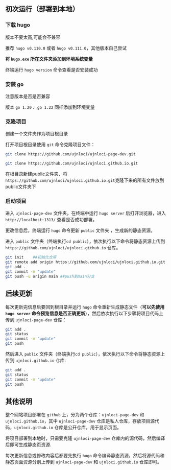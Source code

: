 ## 初次运行（部署到本地）

### 下载 hugo

版本不要太高,可能会不兼容

推荐 `hugo v0.110.0` 或者 `hugo v0.111.0`，其他版本自己尝试

**将 `hugo.exe` 所在文件夹添加到环境系统变量**

终端运行 `hugo version` 命令查看是否安装成功

### 安装 go

注意版本是否是否兼容

版本 `go 1.20` 、`go 1.22` 同样添加到环境变量

### 克隆项目

创建一个文件夹作为项目根目录

打开项目根目录使用 `git` 命令克隆项目文件：

```sh
git clone https://github.com/ujnloci/ujnloci-page-dev.git
```

```sh
git clone https://github.com/ujnloci/ujnloci.github.io.git
```

在根目录新建public文件夹、将 `https://github.com/ujnloci/ujnloci.github.io.git`克隆下来的所有文件放到public文件夹下

### 启动项目

进入 `ujnloci-page-dev` 文件夹，在终端中运行 `hugo server` 后打开浏览器，进入 ` http://localhost:1313/` 查看是否成功部署。

更改信息后，终端运行 `hugo`  命令更新 `public` 文件夹 ，生成新的静态资源。

进入 `public` 文件夹（终端执行`cd public`），依次执行以下命令将静态资源上传到 `https://github.com/ujnloci/ujnloci.github.io` 仓库。

```sh
git init    ##初始化仓库
git remote add origin https://github.com/ujnloci/ujnloci.github.io.git    ##链接远程仓库
git add .
git commit -m "update"
git push -u origin main ##push到main分支
```

## 后续更新

每次更新完信息后要回到根目录并运行 `hugo` 命令重新生成静态文件（**可以先使用 `hugo server` 命令预览信息是否正确更新**），然后依次执行以下步骤将项目代码上传到 `ujnloci-page-dev` 仓库：

```sh
git add .
git status
git commit -m "update"
git push
```

然后进入 `public` 文件夹（终端执行`cd public`），依次执行以下命令将静态资源上传到 `ujnloci.github.io` 仓库:

```sh
git add .
git status
git commit -m "update"
git push
```



## 其他说明

整个网站项目部署在 `github` 上，分为两个仓库：`ujnloci-page-dev` 和 `ujnloci.github.io`，其中 `ujnloci-page-dev` 仓库是私人仓库，存放项目源代码，`ujnloci.github.io` 仓库是公开仓库，用于显示页面。

将项目部署到本地时，只需要克隆 `ujnloci-page-dev` 仓库内的源代码，然后编译后即可生成静态页资源.

每次更新信息或修改内容后都要先执行 `hugo` 命令编译静态资源，然后将源代码和静态页面资源分别上传到 `ujnloci-page-dev` 和 `ujnloci.github.io` 仓库即可。